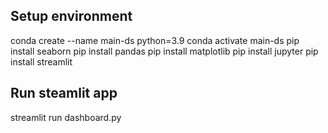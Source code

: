 ## Setup environment
conda create --name main-ds python=3.9
conda activate main-ds
pip install seaborn
pip install pandas
pip install matplotlib
pip install jupyter
pip install streamlit

## Run steamlit app
streamlit run dashboard.py
